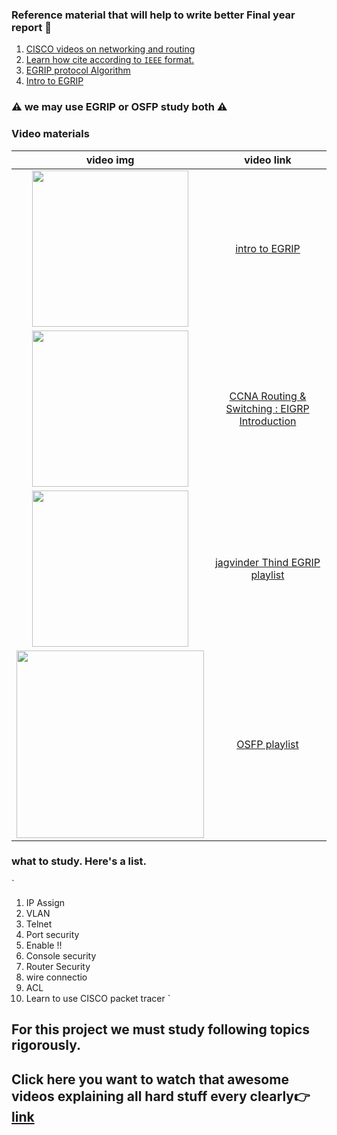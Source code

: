 ### Reference material that will help to write better Final year report :100:

1. [CISCO videos on networking and routing](https://www.youtube.com/user/JagvinderThind/playlists?sort=dd&shelf_id=2&view=50)
1. [Learn how cite according to `IEEE` format. ](http://www.citethisforme.com/guides/ieee/how-to-cite-a-website)
1. [EGRIP protocol Algorithm](https://en.wikipedia.org/wiki/Diffusing_update_algorithm)
1. [Intro to EGRIP](https://www.cisco.com/c/en/us/support/docs/ip/enhanced-interior-gateway-routing-protocol-eigrp/13669-1.html)

### **:warning: we may use EGRIP or OSFP study both :warning:**

### Video materials

|                              video img                               |                                                        video link                                                         |
| :------------------------------------------------------------------: | :-----------------------------------------------------------------------------------------------------------------------: |
| <img src="https://img.youtube.com/vi/rG8Qgp4bEKc/0.jpg" width="250"> |                              [ intro to EGRIP](https://www.youtube.com/watch?v=rG8Qgp4bEKc)                               |
| <img src="https://img.youtube.com/vi/OymtD3A-JbQ/0.jpg" width="250"> | [CCNA Routing & Switching : EIGRP Introduction](https://www.youtube.com/playlist?list=PLs-maYMmEKb9BHfayRHaBuluzIaQFSHeU) |
| <img src="https://img.youtube.com/vi/umC__hUcFMg/0.jpg" width="250"> |   [jagvinder Thind EGRIP playlist](https://www.youtube.com/watch?v=umC__hUcFMg&list=PLks8W396lro4Eir0sPufs5wBDN_KWjMYZ)   |
| <img src="https://img.youtube.com/vi/zn9MCqgs9TQ/0.jpg" width="300"> |                 [OSFP playlist](https://www.youtube.com/playlist?list=PLks8W396lro6PqIXTzTDTODthSX_5mhC1)                 |

 <!-- [](https://www.youtube.com/watch?v=YOUTUBE_VIDEO_ID_HERE)
&nbsp;&nbsp; -->

<!-- ![](https://img.youtube.com/vi/zn9MCqgs9TQ/0.jpg)  -->

<!-- <img src="" width="250"> 
<a href="https://ibb.co/n51BsH"><img src="https://image.ibb.co/iqOPCH/29920862_1243227049144155_181589681_n.jpg" alt="29920862_1243227049144155_181589681_n" border="0"></a>
-->
### what to study. Here's a list.
`
1. IP Assign
2. VLAN
3. Telnet
4. Port security
5. Enable !!
6. Console security
7. Router Security
8. wire connectio
9. ACL
10. Learn to use CISCO packet tracer
`
<!--[](https://image.ibb.co/iqOPCH/29920862_1243227049144155_181589681_n.jpg)
 -->
## For this project we must study following topics rigorously.

## Click here you want to watch that awesome videos explaining all hard stuff every clearly:point_right:[link](https://www.youtube.com/user/JagvinderThind/playlists?sort=dd&shelf_id=2&view=50)



